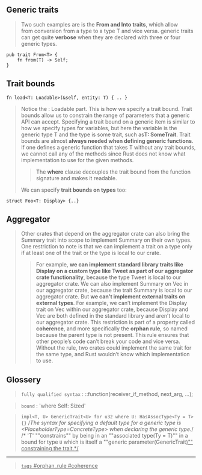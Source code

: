 

## Generic traits
> Two such examples are is the **From<T> and Into<T> traits**, which allow from conversion from a type to a type T and vice versa.
> generic traits can get quite **verbose** when they are declared with three or four generic types.

```rust,compile_fail,no_run,ignore
pub trait From<T> {
    fn from(T) -> Self;
}
```

## Trait bounds

```rust,compile_fail,no_run,ignore
fn load<T: Loadable>(&self, entity: T) { .. }
```

> Notice the : Loadable part. This is how we specify a trait bound. Trait bounds allow us to constrain the range of parameters that a generic API can accept. Specifying a trait bound on a generic item is similar to how we specify types for variables, but here the variable is the generic type T and the type is some trait, such as**T: SomeTrait**. 
> Trait bounds are almost **always needed when defining generic functions**. If one defines a generic function that takes T without any trait bounds, we cannot call any of the methods since Rust does not know what implementation to use for the given methods.
>> The **where** clause decouples the trait bound from the function signature and makes it readable.
> 
> We can specify **trait bounds on types** too:

```rust,compile_fail,no_run,ignore
struct Foo<T: Display> {..}
```


## Aggregator
> Other crates that depend on the aggregator crate can also bring the Summary trait into scope to implement Summary on their own types. One restriction to note is that we can implement a trait on a type only if at least one of the trait or the type is local to our crate.
> > For example, **we can implement standard library traits like Display on a custom type like Tweet as part of our aggregator crate functionality**, because the type Tweet is local to our aggregator crate. We can also implement Summary on Vec<T> in our aggregator crate, because the trait Summary is local to our aggregator crate.
> > But **we can’t implement external traits on external types**. For example, we can’t implement the Display trait on Vec<T> within our aggregator crate, because Display and Vec<T> are both defined in the standard library and aren’t local to our aggregator crate. 
> This restriction is part of a property called **coherence**, and more specifically the **orphan rule**, so named because the parent type is not present. This rule ensures that other people’s code can’t break your code and vice versa. 
> Without the rule, two crates could implement the same trait for the same type, and Rust wouldn’t know which implementation to use.



## Glossery

> `fully qualified syntax` : <Type as Trait>::function(receiver_if_method, next_arg, ...);

> `bound`  : 'where Self: Sized'

  > `impl<T, U> GenericTrait<U> for u32 where U: HasAssocType<Ty = T> {}`
  /*The syntax for specifying a default type for a generic type is <PlaceholderType=ConcreteType> when declaring the generic type.*/
  /* 'T' ""constrains"" by being in an ""associated type(Ty = T)"" in a bound for type `U` which is itself a ""generic parameter(GenericTrait<U>)"" constraining the trait.*/
  
---

> `tags` #orphan_rule #coherence
